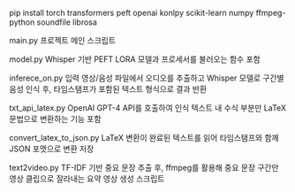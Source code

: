 

pip install torch transformers peft openai konlpy scikit-learn numpy ffmpeg-python soundfile librosa


main.py
프로젝트 메인 스크립트

model.py
Whisper 기반 PEFT LORA 모델과 프로세서를 불러오는 함수 포함

inferece_on.py
입력 영상/음성 파일에서 오디오를 추출하고 Whisper 모델로 구간별 음성 인식 후, 타임스탬프가 포함된 텍스트 형식으로 결과 반환

txt_api_latex.py
OpenAI GPT-4 API를 호출하여 인식 텍스트 내 수식 부분만 LaTeX 문법으로 변환하는 기능 포함

convert_latex_to_json.py
LaTeX 변환이 완료된 텍스트를 읽어 타임스탬프와 함께 JSON 포맷으로 변환 저장

text2video.py
TF-IDF 기반 중요 문장 추출 후, ffmpeg를 활용해 중요 문장 구간만 영상 클립으로 잘라내는 요약 영상 생성 스크립트

